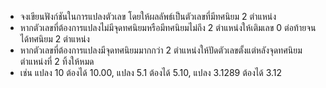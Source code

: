 - จงเขียนฟังก์ชันในการแปลงตัวเลข โดยให้ผลลัพธ์เป็นตัวเลขที่มีทศนิยม 2 ตำแหน่ง
- หากตัวเลขที่ต้องการแปลงไม่มีจุดทศนิยมหรือมีทศนิยมไม่ถึง 2 ตำแหน่งให้เติมเลข 0 ต่อท้ายจนได้ทศนิยม 2 ตำแหน่ง
- หากตัวเลขที่ต้องการแปลงมีจุดทศนิยมมากกว่า 2 ตำแหน่งให้ปัดตัวเลขตั้งแต่หลังจุดทศนิยมตำแหน่งที่ 2 ทิ้งให้หมด
- เช่น แปลง 10 ต้องได้ 10.00, แปลง 5.1 ต้องได้ 5.10, แปลง 3.1289 ต้องได้ 3.12

